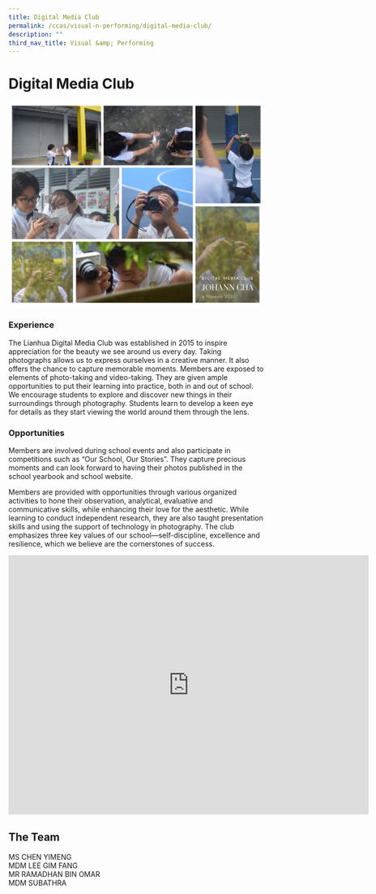 ```yaml
---
title: Digital Media Club
permalink: /ccas/visual-n-performing/digital-media-club/
description: ""
third_nav_title: Visual &amp; Performing
---
```

# **Digital Media Club**

![](/images/CCAs/Digital%20Media%20Club/reupload%20image%201.jpg)

### Experience

The Lianhua Digital Media Club was established in 2015 to inspire appreciation for the beauty we see around us every day. Taking photographs allows us to express ourselves in a creative manner. It also offers the chance to capture memorable moments. Members are exposed to elements of photo-taking and video-taking. They are given ample opportunities to put their learning into practice, both in and out of school. We encourage students to explore and discover new things in their surroundings through photography. Students learn to develop a keen eye for details as they start viewing the world around them through the lens.

### Opportunities

 Members are involved during school events and also participate in competitions such as “Our School, Our Stories”. They capture precious moments and can look forward to having their photos published in the school yearbook and school website.

Members are provided with opportunities through various organized activities to hone their observation, analytical, evaluative and communicative skills, while enhancing their love for the aesthetic. While learning to conduct independent research, they are also taught presentation skills and using the support of technology in photography. The club emphasizes three key values of our school—self-discipline, excellence and resilience, which we believe are the cornerstones of success.

 



<iframe width="711" height="511" src="https://www.youtube.com/embed/W1DbIu8_u3A" title="Photography Club" frameborder="0" allow="accelerometer; autoplay; clipboard-write; encrypted-media; gyroscope; picture-in-picture" allowfullscreen=""></iframe>


## The Team

MS CHEN YIMENG<br>
MDM LEE GIM FANG<br>
MR RAMADHAN BIN OMAR<br>
MDM SUBATHRA